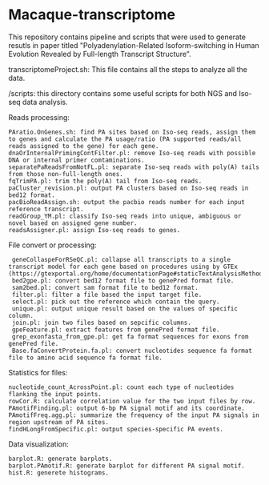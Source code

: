 # Macaque-transcriptome
This repository contains pipeline and scripts that were used to generate resutls in paper titled "Polyadenylation-Related Isoform-switching in Human Evolution Revealed by Full-length Transcript Structure".


transcriptomeProject.sh: This file contains all the steps to analyze all the data.


/scripts: this directory contains some useful scripts for both NGS and Iso-seq data analysis. 

Reads processing:
  
	PAratio.OnGenes.sh: find PA sites based on Iso-seq reads, assign them to genes and calculate the PA usage/ratio (PA supported reads/all reads assigned to the gene) for each gene.
	dnaOrInternalPrimingContFilter.pl: remove Iso-seq reads with possible DNA or internal primer comtaminations.
	separatePaReadsFromNotFL.pl: separate Iso-seq reads with poly(A) tails from those non-full-length ones.
	fqTrimPA.pl: trim the poly(A) tail from Iso-seq reads.
	paCluster_revision.pl: output PA clusters based on Iso-seq reads in bed12 format.
	pacBioReadAssign.sh: output the pacbio reads number for each input reference transcript.
	readGroup_YM.pl: classify Iso-seq reads into unique, ambiguous or novel based on assigned gene number.
	readsAssigner.pl: assign Iso-seq reads to genes.
  
File convert or processing:
	
	 geneCollaspeForRSeQC.pl: collapse all transcripts to a single transcript model for each gene based on procedures using by GTEx (https://gtexportal.org/home/documentationPage#staticTextAnalysisMethods)
	 bed2gpe.pl: convert bed12 format file to genePred format file.
	 sam2bed.pl: convert sam format file to bed12 format.
	 filter.pl: filter a file based the input target file.
	 select.pl: pick out the reference which contain the query.
	 unique.pl: output unique result based on the values of specific column.
	 join.pl: join two files based on sepcific columns.
	 gpeFeature.pl: extract features from genePred format file.
	 grep_exonfasta_from_gpe.pl: get fa format sequences for exons from genePred file.
	 Base.faConvertProtein.fa.pl: convert nucleotides sequence fa format file to amino acid sequence fa format file.
  
Statistics for files:
	
	nucleotide_count_AcrossPoint.pl: count each type of nucleotides flanking the input points. 
	rowCor.R: calculate correlation value for the two input files by row.
	PAmotifFinding.pl: output 6-bp PA signal motif and its coordinate.
	PAmotifFreq.agg.pl: summarize the frequency of the input PA signals in region upstream of PA sites.
	findHLongFromSpecific.pl: output species-specific PA events.

Data visualization:

	barplot.R: generate barplots.
	barplot.PAmotif.R: generate barplot for different PA signal motif.
	hist.R: generete histograms. 
  
